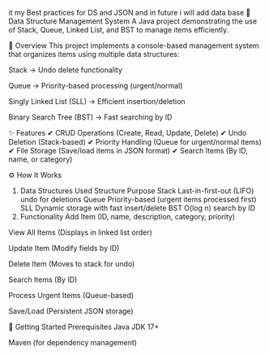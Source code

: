 it my Best practices for DS and JSON and in future i will add data base 
📂 Data Structure Management System
A Java project demonstrating the use of Stack, Queue, Linked List, and BST to manage items efficiently.

📌 Overview
This project implements a console-based management system that organizes items using multiple data structures:

Stack → Undo delete functionality

Queue → Priority-based processing (urgent/normal)

Singly Linked List (SLL) → Efficient insertion/deletion

Binary Search Tree (BST) → Fast searching by ID

✨ Features
✔ CRUD Operations (Create, Read, Update, Delete)
✔ Undo Deletion (Stack-based)
✔ Priority Handling (Queue for urgent/normal items)
✔ File Storage (Save/load items in JSON format)
✔ Search Items (By ID, name, or category)

⚙️ How It Works
1. Data Structures Used
Structure	Purpose
Stack	Last-in-first-out (LIFO) undo for deletions
Queue	Priority-based (urgent items processed first)
SLL	Dynamic storage with fast insert/delete
BST	O(log n) search by ID
2. Functionality
Add Item (ID, name, description, category, priority)

View All Items (Displays in linked list order)

Update Item (Modify fields by ID)

Delete Item (Moves to stack for undo)

Search Items (By ID)

Process Urgent Items (Queue-based)

Save/Load (Persistent JSON storage)

🚀 Getting Started
Prerequisites
Java JDK 17+

Maven (for dependency management)

